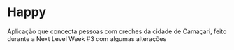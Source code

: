 # Happy
 Aplicação que concecta pessoas com creches da cidade de Camaçari, feito durante a Next Level Week #3 com algumas alterações
